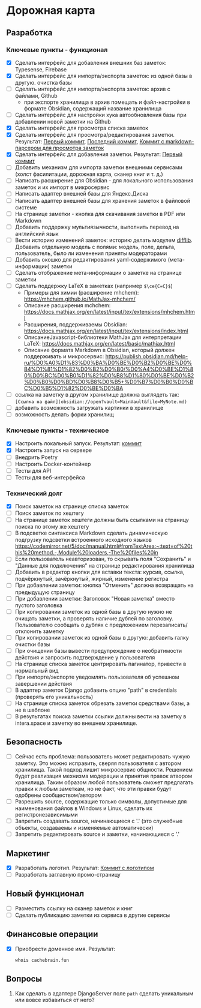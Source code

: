 # Дорожная карта

## Разработка

### Ключевые пункты - функционал

- [x] Сделать интерфейс для добавления внешних баз заметок: Typesense, Firebase
- [x] Сделать интерфейс для импорта/экспорта заметок: из одной базы в другую. очистка базы
- [ ] Сделать интерфейс для импорта/экспорта заметок: архив с файлами, Github
  - при экспорте хранилища в архив помещать и файл-настройки в формате Obsidian, содержащий название хранилища
- [ ] Сделать интерфейс для настройки хука автообновления базы при добавлении новой заметки на Github
- [x] Сделать интерфейс для просмотра списка заметок
- [x] Сделать интерфейс для просмотра/редактирования заметки. Результат: [Первый коммит](https://github.com/syeysk/django-sy-notes/commit/1164961be997ad3a040a4e7cefabad85ca6cc1f8), [Последний коммит](https://github.com/syeysk/django-sy-notes/commit/4eec4009580c53cf1e6574506ddec52ffcdf04dd), [Коммит с markdown-парсером для просмотра заметок](https://github.com/syeysk/django-sy-notes/commit/a066f68385ea992cc2a87d70e6c65ca3a105f956)
- [x] Сделать интерфейс для добавления заметки. Результат: [Первый коммит](https://github.com/syeysk/django-sy-notes/commit/d67586ae25c927977b69c2426b7c2123de3e8fd2)
- [ ] Добавить механизм для импорта заметки внешними сервисами (холст фасилитации, дорожная карта, сканер книг и т. д.)
- [ ] Написать расширение для Obsidian - для локального использования заметок и их импорт в микросервис
- [ ] Написать адаптер внешней базы для Яндекс.Диска
- [ ] Написать адаптер внешней базы для хранения заметок в файловой системе
- [ ] На странице заметки - кнопка для скачивания заметки в PDF или Markdown
- [ ] Добавить поддержку мультиязычности, выполнить перевод на английский язык
- [ ] Вести историю изменений заметок: историю делать модулем [difflib](https://docs.python.org/3/library/difflib.html).
  Добавить отдельную модель с полями: модель, поле, дельта, пользователь, было ли изменения приняты модераторами
- [ ] Добавить окошко для редактирования yaml-содержимого (мета-информации) заметки
- [ ] Сделать отображение мета-информации о заметке на странице заметки
- [ ] Сделать поддержку LaTeX в заметках (например `$\ce{C=C}$`)
  - Примеры для химии (расширение mhchem): https://mhchem.github.io/MathJax-mhchem/
  - Описание расширения mchchem: https://docs.mathjax.org/en/latest/input/tex/extensions/mhchem.html
  - Расширения, поддерживаемы Obsidian: https://docs.mathjax.org/en/latest/input/tex/extensions/index.html
  - ОписаниеJavascript-библиотеки MathJax для интерпретации LaTeX: https://docs.mathjax.org/en/latest/basic/mathjax.html
  - Описание формата Markdown в Obsidian, который должен поддерживать и микросервис: https://publish.obsidian.md/help-ru/%D0%A0%D1%83%D0%BA%D0%BE%D0%B2%D0%BE%D0%B4%D1%81%D1%82%D0%B2%D0%B0/%D0%A4%D0%BE%D1%80%D0%BC%D0%B0%D1%82%D0%B8%D1%80%D0%BE%D0%B2%D0%B0%D0%BD%D0%B8%D0%B5+%D0%B7%D0%B0%D0%BC%D0%B5%D1%82%D0%BE%D0%BA
- [ ] ссылка на заметку в другом хранилище должна выглядеть так: `[Ссылка на файл](obsidian://open?vault=MainVault&file=MyNote.md)`
- [ ] добавить возможность загружать картинки в хранилище
- [ ] возможность делать форки хранилищ

### Ключевые пункты - техническое

- [x] Настроить локальный запуск. Результат: [коммит](https://github.com/syeysk/django-sy-notes/commit/db9a40eced5dd4e6e393a05dd815d6de8c35b966)
- [x] Настроить запуск на сервере
- [ ] Внедрить Poetry
- [ ] Настроить Docker-контейнер
- [ ] Тесты для API
- [ ] Тесты для веб-интерфейса

### Технический долг

- [x] Поиск заметок на странице списка заметок
- [ ] Поиск заметок по хештегу
- [ ] На странице заметок хештеги должны быть ссылками на страницу поиска по этому же хештегу
- [ ] В подсветке синтаксиса Markdown сделать динамическую подгрузку подсветки встроенного исходного языков
  https://codemirror.net/5/doc/manual.html#fromTextArea:~:text=of%20this%20method.-,Module%20loaders,-The%20files%20in
- [ ] Если пользователь неавторизован, то скрывать поля "Сохранить" и "Данные для подключения" на странице редактирования хранилища
- [ ] Добавить в редактор кнопки для вставки текста: курсив, ссылка, подчёркнутый, зачёркнутый, жирный, изменение регистра
- [ ] При добавлении заметки: кнопка "Отменить" должна возвращать на предыдущую страницу
- [ ] При добавлении заметки: Заголовок "Новая заметка" вместо пустого заголовка
- [ ] При копировании заметок из одной базы в другую нужно не очищать заметки, а проверять наличие дублей по заголовку. Пользователю сообщать о дублях с предложением перезаписать/отклонить заметку
- [ ] При копировании заметок из одной базы в другую: добавить галку очистки базы
- [ ] При очищении базы вывести предупреждение о необратимости действия и запросить подтверждение у пользователя
- [ ] На странице списка заметок центрировать пагинатор, привести в нормальный вид
- [ ] При импорте/экспорте уведомлять пользователя об успешном завершении действия
- [ ] В адаптер заметок Django добавить опцию "path" в credentials (проверять его уникальность)
- [ ] На странице списка заметок обрезать заметки средствами базы, а не в шаблоне
- [ ] В результатах поиска заметки ссылки должны вести на заметку в intera.space и заметку во внешнем хранилище.

## Безопасность

- [ ] Сейчас есть проблема: пользователь может редактировать чужую заметку.
  Это можно исправить, сверяя пользователя с автором хранилища. Такой подход лишит микросервис общности.
  Решением будет реализация мехнизма модерации и принятия правок атвором хранилища. Таким образом любой пользователь
  сможет предлагать правки к любым заметкам, но не факт, что эти правки будут одобрены сообществом/автором
- [ ] Разрешить source, содержащие только символы, допустимые для наименования файлов в Windows и Linux, сделать их регистронезависимыми
- [ ] Запретить создавать source, начинающиеся с '.' (это служебные объекты, создаваемы и изменяемые автоматически)
- [ ] Запретить редактировать source и заметки, начинающиеся с '.'

## Маркетинг

- [x] Разработать логотип.  Результат: [Коммит с логотипом](https://github.com/syeysk/django-sy-notes/commit/d6d2f4a59bb0f497c8055116be4acf77a7cfa6df)
- [ ] Разработать заглавную промо-страницу

## Новый функционал

- [ ] Разместить ссылку на сканер заметок и книг
- [ ] Сделать публикацию заметки из сервиса в другие сервисы

## Финансовые операции

- [x] Приобрести доменное имя. Результат:
  ```sh
  whois cachebrain.fun
  ```

## Вопросы

1. Как сделать в адаптере DjangoServer поле `path` сделать уникальным или вовсе избавиться от него?
